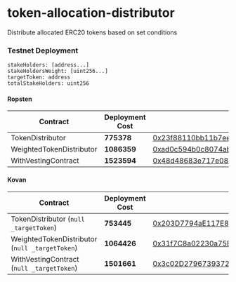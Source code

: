# token-allocation-distributor
Distribute allocated ERC20 tokens based on set conditions

### Testnet Deployment

```
stakeHolders: [address...]  
stakeHoldersWeight: [uint256...]
targetToken: address
totalStakeHolders: uint256
```

#### Ropsten  

|Contract| Deployment Cost | Address |
|-|-| --|
|TokenDistributor| **775378** | [0x23f88110bb11b7eeb72d1e31ad204d42312033ca](https://ropsten.etherscan.io/address/0x23f88110bb11b7eeb72d1e31ad204d42312033ca)|  
|WeightedTokenDistributor| **1086359** |[0xad0c594b0c8074ab4de2b0c26d86e228307b52f6](https://ropsten.etherscan.io/address/0xad0c594b0c8074ab4de2b0c26d86e228307b52f6)|  
|WithVestingContract| **1523594** |[0x48d48683e717e08d46ca45885950e9de3bac8478](https://ropsten.etherscan.io/address/0x48d48683e717e08d46ca45885950e9de3bac8478)|


#### Kovan  

|Contract| Deployment Cost | Address |
|-|-| --|
|TokenDistributor (`null _targetToken`)| **753445** | [0x203D7794aE117E8294e48F393A815CC8FFAf64b6](https://kovan.etherscan.io/address/0x203D7794aE117E8294e48F393A815CC8FFAf64b6)|  
|WeightedTokenDistributor (`null _targetToken`)| **1064426** |[0x31f7C8a02230a75BD3d6b534DD46415b5c9a1b53](https://kovan.etherscan.io/address/0x31f7C8a02230a75BD3d6b534DD46415b5c9a1b53)|  
|WithVestingContract (`null _targetToken`)| **1501661** |[0x3c02D2796739372dBCDA2cedBeCA881220028D7a](https://kovan.etherscan.io/address/0x3c02D2796739372dBCDA2cedBeCA881220028D7a)|

